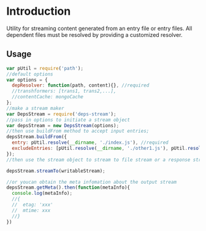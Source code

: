# Introduction
Utility for streaming content generated from an entry file or entry files. 
All dependent files must be resolved by providing a customized resolver.

## Usage
```js
var pUtil = require('path');
//default options
var options = {
  depResolver: function(path, content){}, //required
  //transhformers: [trans1, trans2,...],
  //contentCache: mongoCache
};
//make a stream maker
var DepsStream = require('deps-stream');
//pass in options to initiate a stream object
var depsStream = new DepsStream(options);
//then use buildFrom method to accept input entries;
depsStream.buildFrom({
  entry: pUtil.resolve(__dirname, './index.js'), //required
  excludeEntries: [pUtil.resolve(__dirname, './other1.js'), pUtil.resolve(__dirname, './other2.js')]
});
//then use the stream object to stream to file stream or a response stream

depsStream.streamTo(writableStream);

//or youcan obtain the meta infomation about the output stream
depsStream.getMeta().then(function(metaInfo){
  console.log(metaInfo);
  //{
  //  etag: 'xxx'
  //  mtime: xxx
  //}
})
```